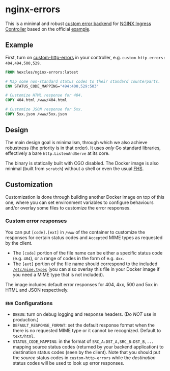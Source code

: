 # nginx-errors

This is a minimal and robust [custom error backend][custom-error] for [NGINX
Ingress Controller][ingress-nginx] based on the official [example][example].

## Example

First, turn on [custom-http-errors][custom-http-errors] in your controller,
e.g. `custom-http-errors: 404,494,500,529`.

```dockerfile
FROM hexcles/nginx-errors:latest

# Map some non-standard status codes to their standard counterparts.
ENV STATUS_CODE_MAPPING="494:400,529:503"

# Customize HTML response for 404.
COPY 404.html /www/404.html

# Customize JSON response for 5xx.
COPY 5xx.json /www/5xx.json
```

## Design

The main design goal is minimalism, through which we also achieve robustness
(the priority is in that order). It uses *only* Go standard libraries,
effectively a bare `http.ListenAndServe` at its core.

The binary is statically built with CGO disabled. The Docker image is also
minimal (built from `scratch`) without a shell or even the usual [FHS][fhs].

## Customization

Customization is done through building another Docker image on top of this one,
where you can set environment variables to configure behaviours and/or overlay
some files to customize the error responses.

### Custom error responses

You can put `[code].[ext]` in `/www` of the container to customize the responses for
certain status codes and `Accept`ed MIME types as requested by the client.

*   The `[code]` portion of the file name can be either a specific status code
    (e.g. `404`), or a range of codes in the form of e.g. `4xx`.
*   The `[ext]` portion of the file name should correspond to the included
    [`/etc/mime.types`][mime.types] (you can also overlay this file in your
    Docker image if you need a MIME type that is not included).

The image includes default error responses for 404, 4xx, 500 and 5xx in HTML
and JSON respectively.

### `ENV` Configurations

*   `DEBUG`: turn on debug logging and response headers. (Do *NOT* use in
    production.)
*   `DEFAULT_RESPONSE_FORMAT`: set the default response format when the
    there is no requested MIME type or it cannot be recognized. Default to
    `text/html`.
*   `STATUS_CODE_MAPPING`: in the format of `SRC_A:DST_A,SRC_B:DST_B,...`
    mapping source status codes (returned by your backend application) to
    destination status codes (seen by the client). Note that you should put the
    *source* status codes in `custom-http-errors` while the *destination* status
    codes will be used to look up error responses.

[custom-error]: https://kubernetes.github.io/ingress-nginx/user-guide/custom-errors/
[ingress-nginx]: https://kubernetes.github.io/ingress-nginx/
[example]: https://github.com/kubernetes/ingress-nginx/tree/main/images/custom-error-pages
[custom-http-errors]: https://kubernetes.github.io/ingress-nginx/user-guide/nginx-configuration/configmap/#custom-http-errors
[fhs]: https://en.wikipedia.org/wiki/Filesystem_Hierarchy_Standard
[mime.types]: ./etc/mime.types
